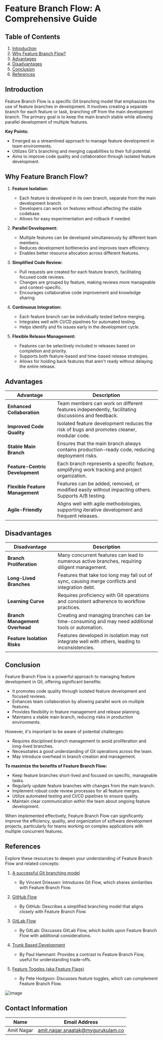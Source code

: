 # Feature Branch Flow: A Comprehensive Guide

## Table of Contents

1. [Introduction](#introduction)
2. [Why Feature Branch Flow?](#why-feature-branch-flow)
3. [Advantages](#advantages)
4. [Disadvantages](#disadvantages)
5. [Conclusion](#conclusion)
6. [References](#References)

## Introduction

Feature Branch Flow is a specific Git branching model that emphasizes the use of feature branches in development. It involves creating a separate branch for each feature or task, branching off from the main development branch. The primary goal is to keep the main branch stable while allowing parallel development of multiple features.

**Key Points:**
- Emerged as a streamlined approach to manage feature development in team environments.
- Utilizes Git's branching and merging capabilities to their full potential.
- Aims to improve code quality and collaboration through isolated feature development.

## Why Feature Branch Flow?

1. **Feature Isolation:**
   - Each feature is developed in its own branch, separate from the main development branch.
   - Developers can work on features without affecting the stable codebase.
   - Allows for easy experimentation and rollback if needed.

2. **Parallel Development:**
   - Multiple features can be developed simultaneously by different team members.
   - Reduces development bottlenecks and improves team efficiency.
   - Enables better resource allocation across different features.

3. **Simplified Code Review:**
   - Pull requests are created for each feature branch, facilitating focused code reviews.
   - Changes are grouped by feature, making reviews more manageable and context-specific.
   - Encourages collaborative code improvement and knowledge sharing.

4. **Continuous Integration:**
   - Each feature branch can be individually tested before merging.
   - Integrates well with CI/CD pipelines for automated testing.
   - Helps identify and fix issues early in the development cycle.

5. **Flexible Release Management:**
   - Features can be selectively included in releases based on completion and priority.
   - Supports both feature-based and time-based release strategies.
   - Allows for holding back features that aren't ready without delaying the entire release.

## Advantages

| **Advantage**               | **Description**                                                                                 |
|-----------------------------|-----------------------------------------------------------------------------------------------|
| **Enhanced Collaboration**  | Team members can work on different features independently, facilitating discussions and feedback. |
| **Improved Code Quality**   | Isolated feature development reduces the risk of bugs and promotes cleaner, modular code.     |
| **Stable Main Branch**      | Ensures that the main branch always contains production-ready code, reducing deployment risks. |
| **Feature-Centric Development** | Each branch represents a specific feature, simplifying work tracking and project organization. |
| **Flexible Feature Management** | Features can be added, removed, or modified easily without impacting others. Supports A/B testing. |
| **Agile-Friendly**          | Aligns well with agile methodologies, supporting iterative development and frequent releases. |

## Disadvantages

| **Disadvantage**            | **Description**                                                                                     |
|-----------------------------|-----------------------------------------------------------------------------------------------------|
| **Branch Proliferation**    | Many concurrent features can lead to numerous active branches, requiring diligent management.       |
| **Long-Lived Branches**     | Features that take too long may fall out of sync, causing merge conflicts and integration debt.     |
| **Learning Curve**          | Requires proficiency with Git operations and consistent adherence to workflow practices.           |
| **Branch Management Overhead** | Creating and managing branches can be time-consuming and may need additional tools or automation. |
| **Feature Isolation Risks** | Features developed in isolation may not integrate well with others, leading to inconsistencies.     |

## Conclusion

Feature Branch Flow is a powerful approach to managing feature development in Git, offering significant benefits:

- It promotes code quality through isolated feature development and focused reviews.
- Enhances team collaboration by allowing parallel work on multiple features.
- Provides flexibility in feature management and release planning.
- Maintains a stable main branch, reducing risks in production environments.

However, it's important to be aware of potential challenges:

- Requires disciplined branch management to avoid proliferation and long-lived branches.
- Necessitates a good understanding of Git operations across the team.
- May introduce overhead in branch creation and management.

**To maximize the benefits of Feature Branch Flow:**

- Keep feature branches short-lived and focused on specific, manageable tasks.
- Regularly update feature branches with changes from the main branch.
- Implement robust code review processes for all feature merges.
- Utilize automated testing and CI/CD pipelines to ensure quality.
- Maintain clear communication within the team about ongoing feature development.

When implemented effectively, Feature Branch Flow can significantly improve the efficiency, quality, and organization of software development projects, particularly for teams working on complex applications with multiple concurrent features.

## References

Explore these resources to deepen your understanding of Feature Branch Flow and related concepts:

1. [A successful Git branching model](https://nvie.com/posts/a-successful-git-branching-model/)
   - By Vincent Driessen: Introduces Git Flow, which shares similarities with Feature Branch Flow.

2. [GitHub Flow](https://guides.github.com/introduction/flow/)
   - By GitHub: Describes a simplified branching model that aligns closely with Feature Branch Flow.

3. [GitLab Flow](https://about.gitlab.com/topics/version-control/what-is-gitlab-flow/)
   - By GitLab: Discusses GitLab Flow, which builds upon Feature Branch Flow with additional considerations.

4. [Trunk Based Development](https://trunkbaseddevelopment.com/)
   - By Paul Hammant: Provides a contrast to Feature Branch Flow, useful for understanding trade-offs.

5. [Feature Toggles (aka Feature Flags)](https://martinfowler.com/articles/feature-toggles.html)
   - By Pete Hodgson: Discusses feature toggles, which can complement Feature Branch Flow.

![image](https://github.com/user-attachments/assets/fc161460-9311-43e4-ab89-1beaf6158fdb)

## Contact Information
|Name|Email Address|
|:---:|:---:|
|Amit Nagar |amit.nagar.snaatak@mygurukulam.co|
